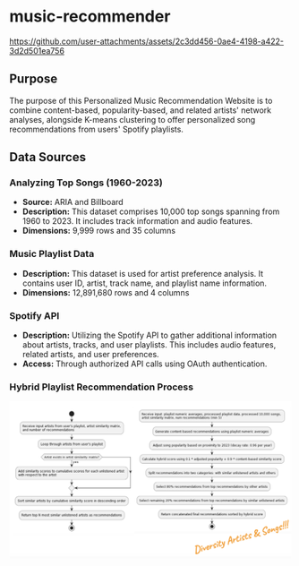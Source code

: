 # music-recommender

https://github.com/user-attachments/assets/2c3dd456-0ae4-4198-a422-3d2d501ea756

## Purpose
The purpose of this Personalized Music Recommendation Website is to combine content-based, popularity-based, and related artists' network analyses, alongside K-means clustering to offer personalized song recommendations from users' Spotify playlists.

## Data Sources

### Analyzing Top Songs (1960-2023)
- **Source:** ARIA and Billboard
- **Description:** This dataset comprises 10,000 top songs spanning from 1960 to 2023. It includes track information and audio features.
- **Dimensions:** 9,999 rows and 35 columns

### Music Playlist Data
- **Description:** This dataset is used for artist preference analysis. It contains user ID, artist, track name, and playlist name information.
- **Dimensions:** 12,891,680 rows and 4 columns

### Spotify API
- **Description:** Utilizing the Spotify API to gather additional information about artists, tracks, and user playlists. This includes audio features, related artists, and user preferences.
- **Access:** Through authorized API calls using OAuth authentication.

### Hybrid Playlist Recommendation Process
<img src = "images/hybrid_playlist_recommendations.png"/>
